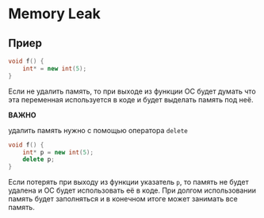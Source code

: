 # Memory Leak
## Приер
```cpp
void f() {
    int* = new int(5);
}
```
Если не удалить память, то при выходе из функции ОС будет думать что эта переменная используется в коде и будет выделать память под неё.

**ВАЖНО**

удалить память нужно с помощью оператора `delete`

```cpp
void f() {
    int* p = new int(5);
    delete p;
}
```

Если потерять при выходу из функции указатель `p`, то память не будет удалена и ОС будет использовать её в коде. При долгом использовании память будет заполняться и в конечном итоге может занимать все память.

